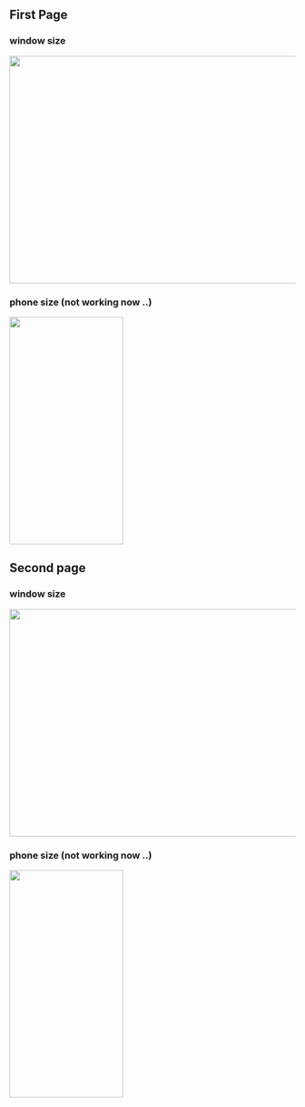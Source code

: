 ## First Page

### window size
<img src="https://img1.daumcdn.net/thumb/R1280x0/?scode=mtistory2&fname=https%3A%2F%2Fblog.kakaocdn.net%2Fdn%2FyUxw7%2FbtsK7SbJyP3%2Fm9Cc9PC5BYIyjyAKPIPR1k%2Fimg.png" width="650" height="400"/>

### phone size (not working now ..)

<img src="https://img1.daumcdn.net/thumb/R1280x0/?scode=mtistory2&fname=https%3A%2F%2Fblog.kakaocdn.net%2Fdn%2FbA3NHG%2FbtsK7bbPTEO%2FkWdCzUKxIzKhSkbEBFnsa0%2Fimg.png" width="200" height="400"/>


## Second page

### window size
<img src="https://img1.daumcdn.net/thumb/R1280x0/?scode=mtistory2&fname=https%3A%2F%2Fblog.kakaocdn.net%2Fdn%2FbqxDKv%2FbtsK9lDKisx%2FsQ3mdeAkfNdhr4o6tc7060%2Fimg.png" width="650" height="400"/>

### phone size (not working now ..)
<img src="https://img1.daumcdn.net/thumb/R1280x0/?scode=mtistory2&fname=https%3A%2F%2Fblog.kakaocdn.net%2Fdn%2FsdhmN%2FbtsK6TP4aMP%2Fw4THFtt1fmNYiag1ZakQ6k%2Fimg.png" width="200" height="400"/>

